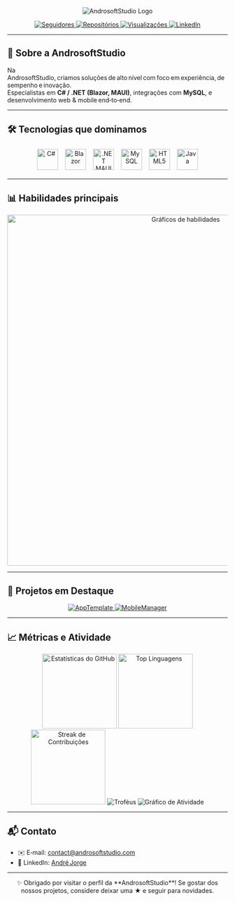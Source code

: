 <!-- HEADER -->
<div align="center">
  <img src="https://capsule-render.vercel.app/api?type=rect&color=0:111827,100:0f172a&height=120&text=AndrosoftStudio&fontColor=ffffff&fontSize=56&fontAlign=50&desc=Aplicativos robustos em .NET, C# & mais&descAlign=50&descAlignY=88" alt="AndrosoftStudio Logo"/>
</div>

<p align="center">
  <a href="https://github.com/AndrosoftStudio?tab=followers">
    <img src="https://img.shields.io/github/followers/AndrosoftStudio?style=for-the-badge&logo=github" alt="Seguidores"/>
  </a>
  <a href="https://github.com/AndrosoftStudio?tab=repositories">
    <img src="https://img.shields.io/badge/Repos‑Explore‑0ea5e9?style=for‑the‑badge&logo=github" alt="Repositórios"/>
  </a>
  <a href="https://komarev.com/ghpvc/?username=AndrosoftStudio">
    <img src="https://img.shields.io/badge/Visualizações‑Perfil‑22c55e?style=for‑the‑badge" alt="Visualizações"/>
  </a>
  <a href="https://www.linkedin.com/in/andrejorge-devandre">
    <img src="https://img.shields.io/badge/LinkedIn‑André Jorge‑0A66C2?style=for‑the‑badge&logo=linkedin" alt="LinkedIn"/>
  </a>
</p>

---

## 👋 Sobre a AndrosoftStudio  
Na AndrosoftStudio, criamos soluções de alto nível com foco em experiência, desempenho e inovação.  
Especialistas em **C# / .NET (Blazor, MAUI)**, integrações com **MySQL**, e desenvolvimento web & mobile end‑to‑end.

---

## 🛠 Tecnologias que dominamos  
<p align="center">
  <img src="https://cdn.jsdelivr.net/gh/devicons/devicon/icons/csharp/csharp-original.svg" alt="C#" title="C#" width="48" height="48" style="margin:6px;"/>
  <img src="https://cdn.simpleicons.org/blazor" alt="Blazor" title="Blazor" width="48" height="48" style="margin:6px;"/>
  <img src="https://cdn.simpleicons.org/dotnet" alt=".NET MAUI" title=".NET MAUI" width="48" height="48" style="margin:6px;"/>
  <img src="https://cdn.jsdelivr.net/gh/devicons/devicon/icons/mysql/mysql-original.svg" alt="MySQL" title="MySQL" width="48" height="48" style="margin:6px;"/>
  <img src="https://cdn.jsdelivr.net/gh/devicons/devicon/icons/html5/html5-original.svg" alt="HTML5" title="HTML5" width="48" height="48" style="margin:6px;"/>
  <img src="https://cdn.jsdelivr.net/gh/devicons/devicon/icons/java/java-original.svg" alt="Java" title="Java" width="48" height="48" style="margin:6px;"/>
</p>

---

## 📊 Habilidades principais  
<p align="center">
  <img src="https://raw.githubusercontent.com/AndrosoftStudio/assets/main/circlechart.svg" width="800" alt="Gráficos de habilidades"/>
</p>

---

## 🚀 Projetos em Destaque  
<p align="center">
  <a href="https://github.com/AndrosoftStudio/AppTemplate">
    <img src="https://github-readme-stats.vercel.app/api/pin/?username=AndrosoftStudio&repo=AppTemplate&theme=dracula" alt="AppTemplate"/>
  </a>
  <a href="https://github.com/AndrosoftStudio/MobileManager">
    <img src="https://github-readme-stats.vercel.app/api/pin/?username=AndrosoftStudio&repo=MobileManager&theme=dracula" alt="MobileManager"/>
  </a>
</p>

---

## 📈 Métricas e Atividade  
<div align="center">
  <img src="https://github-readme-stats.vercel.app/api?username=AndrosoftStudio&show_icons=true&include_all_commits=true&count_private=true&theme=dracula&hide_border=false&locale=pt-br" height="170" alt="Estatísticas do GitHub"/>
  <img src="https://github-readme-stats.vercel.app/api/top-langs?username=AndrosoftStudio&locale=pt-br&hide_title=false&layout=compact&card_width=320&langs_count=8&theme=dracula&hide_border=false" height="170" alt="Top Linguagens"/>
  <img src="https://streak-stats.demolab.com?user=AndrosoftStudio&theme=dracula&locale=pt_BR&date_format=j%20M%5B%20Y%5D" height="170" alt="Streak de Contribuições"/>
  <img src="https://github-profile-trophy.vercel.app/?username=AndrosoftStudio&theme=dracula&no-frame=true&no-bg=true&column=6" alt="Troféus"/>
  <img src="https://github-readme-activity-graph.vercel.app/graph?username=AndrosoftStudio&theme=dracula&hide_border=false" alt="Gráfico de Atividade"/>
</div>

---

## 📬 Contato  
- ✉️ E‑mail: [contact@androsoftstudio.com](mailto:contact@androsoftstudio.com)  
- 🔗 LinkedIn: [André Jorge](https://www.linkedin.com/in/andrejorge-devandre)

---

<p align="center">
  ✨ Obrigado por visitar o perfil da **AndrosoftStudio**!  
  Se gostar dos nossos projetos, considere deixar uma ★ e seguir para novidades.
</p>
